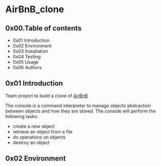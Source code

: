 # AirBnB_clone
## 0x00.Table of contents

- 0x01 Introduction
- 0x02 Environment
- 0x03 Installation
- 0x04 Testing
- 0x05 Usage
- 0x06 Authors

## 0x01 Introduction

Team project to build a clone of [AirBnB](https://www.airbnb.com)

The console is a command interpreter to manage objects abstraction between objects and how they are stored.
The console will perform the following tasks:
- create a new object
- retrieve an object from a file
- do operations on objects
- destroy an object

## 0x02 Environment

